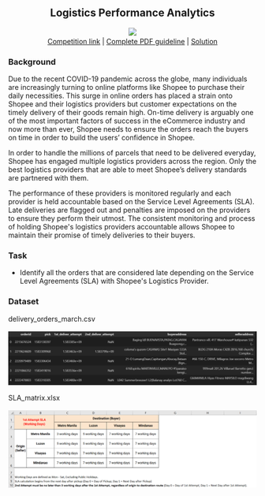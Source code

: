 <div align="center">
  <h2 align="center">Logistics Performance Analytics</h2>
  <img src="https://img.shields.io/badge/Data%20Analytics-orange"/>
  <br>
  <a href="https://www.kaggle.com/competitions/logistics-shopee-code-league">Competition link</a> | 
  <a href="Guidelines.pdf">Complete PDF guideline</a> |
  <a href="LogisticsPerformanceAnalytics.ipynb">Solution</a>
</div>

<h3>Background</h3>

Due to the recent COVID-19 pandemic across the globe, many individuals are increasingly turning to online platforms like Shopee to purchase their daily necessities. This surge in online orders has placed a strain onto Shopee and their logistics providers but customer expectations on the timely delivery of their goods remain high. On-time delivery is arguably one of the most important factors of success in the eCommerce industry and now more than ever, Shopee needs to ensure the orders reach the buyers on time in order to build the users’ confidence in Shopee. 

In order to handle the millions of parcels that need to be delivered everyday, Shopee has engaged multiple logistics providers across the region. Only the best logistics providers that are able to meet Shopee’s delivery standards are partnered with them.

The performance of these providers is monitored regularly and each provider is held accountable based on the Service Level Agreements (SLA). Late deliveries are flagged out and penalties are imposed on the providers to ensure they perform their utmost. The consistent monitoring and process of holding Shopee's logistics providers accountable allows Shopee to maintain their promise of timely deliveries to their buyers.

<h3>Task</h3>

<ul>
<li>Identify all the orders that are considered late depending on the Service Level Agreements (SLA) with Shopee's Logistics Provider.
</li>
</ul>

<h3>Dataset</h3>

<div align="left">
  delivery_orders_march.csv
  <br><br><img src="images/data.png" alt="data" width="800">

  SLA_matrix.xlsx
  <br><br><img src="images/sla.png" alt="sla" width="700">
</div>